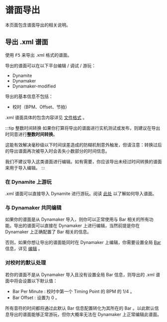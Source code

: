 # 谱面导出

本页面包含谱面导出的相关说明。

## 导出 .xml 谱面

使用 <kbd>F5</kbd> 来导出 .xml 格式的谱面。

导出的谱面可以在以下平台编辑 / 调试 / 游玩：

* Dynamite
* Dynamaker
* Dynamaker-modified

导出的基本信息不包括：

* 校时（BPM、Offset、节拍）

.xml 谱面具体的包含内容详见 [文件格式](/guide/file-formats.html#xml) 。

:::tip 整数时间转换
如果你打算将导出的谱面进行实机测试或发布，则建议在导出时同意进行**整数时间转换**。

这能有效解决毫秒级以下时间误差造成的防糊机制意外触发，但请注意：转换过后的导出谱面再次被导入时会丢失小数部分的时间信息。

我们不建议导入这类谱面进行编辑。如有需要，你应该导出未经过时间转换的谱面来用于导入编辑。
:::

### 在 Dynamite 上游玩

.xml 谱面可以直接导入 Dynamite 进行游玩。阅读 [此处](https://www.bilibili.com/read/cv17021429) 以了解如何导入谱面。

### 与 Dynamaker 共同编辑

如果你的谱面是从 Dynamaker 导入，则你可以正常使用与 Bar 相关的所有功能。导出的谱面可以直接在 Dynamaker 上进行编辑，当然前提是你在 Dynamaker 上正确配置了 Bar 相关的信息。

否则，如果你想让导出的谱面能同时在 Dynamaker 上编辑，你需要设置全局 [Bar](/guide/timing.html#bar) 信息，详见 [编辑](/guide/edit.html#设置全局-bar-信息) 。

### 对校时的默认处理

若你的谱面不是从 Dynamaker 导入且没有设置全局 Bar 信息，则导出的 .xml 谱面中将会设置以下默认值：

* Bar Per Minute : 校时中第一个 Timing Point 的 BPM 的 $1/4$ 。
* Bar Offset : 设置为 $0$ 。

所有音符的时间都将通过此默认 Bar 信息配置转化为其所在的 Bar 。以此默认信息导出的谱面能够正常游玩，但你大概率无法在 Dynamaker 上正常编辑此谱面。